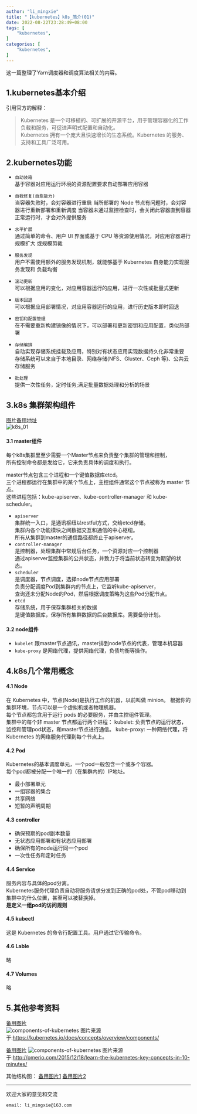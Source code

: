 ```yaml
---
author: "li_mingxie"
title: "【kubernetes】k8s_简介(01)"
date: 2022-08-22T23:28:49+08:00
tags: [
    "kubernetes",
]
categories: [
    "kubernetes",
]
---
```


这一篇整理了Yarn调度器和调度算法相关的内容。
<!--more-->

## 1.kubernetes基本介绍

引用官方的解释：  
>Kubernetes 是一个可移植的、可扩展的开源平台，用于管理容器化的工作负载和服务，可促进声明式配置和自动化。  
>Kubernetes 拥有一个庞大且快速增长的生态系统。Kubernetes 的服务、支持和工具广泛可用。

## 2.kubernetes功能

* `自动装箱`  
    基于容器对应用运行环境的资源配置要求自动部署应用容器

* `自我修复(自愈能力)`  
    当容器失败时，会对容器进行重启
    当所部署的 Node 节点有问题时，会对容器进行重新部署和重新调度
    当容器未通过监控检查时，会关闭此容器直到容器正常运行时，才会对外提供服务
* `水平扩展`  
    通过简单的命令、用户 UI 界面或基于 CPU 等资源使用情况，对应用容器进行规模扩大 或规模剪裁
* `服务发现`  
    用户不需使用额外的服务发现机制，就能够基于 Kubernetes 自身能力实现服务发现和 负载均衡
* `滚动更新`  
    可以根据应用的变化，对应用容器运行的应用，进行一次性或批量式更新
* `版本回退`  
    可以根据应用部署情况，对应用容器运行的应用，进行历史版本即时回退
* `密钥和配置管理`  
    在不需要重新构建镜像的情况下，可以部署和更新密钥和应用配置，类似热部署
* `存储编排`  
    自动实现存储系统挂载及应用，特别对有状态应用实现数据持久化非常重要  
    存储系统可以来自于本地目录、网络存储(NFS、Gluster、Ceph 等)、公共云存储服务
* `批处理`  
    提供一次性任务，定时任务;满足批量数据处理和分析的场景

## 3.k8s 集群架构组件

[图片备用地址](https://limingxie.github.io/images/system/kubernetes/k8s_01.png)  
![k8s_01](https://mingxie-blog.oss-cn-beijing.aliyuncs.com/image/system/kubernetes/k8s_01.png)

#### 3.1 master组件

每个k8s集群里至少需要一个Master节点来负责整个集群的管理和控制，  
所有控制命令都是发给它，它来负责具体的调度和执行。

master节点包含三个进程和一个键值数据库etcd。  
三个进程都运行在集群中的某个节点上，主控组件通常这个节点被称为 master 节点。  
这些进程包括：kube-apiserver、kube-controller-manager 和 kube-scheduler。  

* `apiserver`  
    集群统一入口，是通讯枢纽以restful方式，交给etcd存储。  
    集群内各个功能模块之间数据交互和通信的中心枢纽。  
    所有从集群到master的通信路径都终止于apiserver。  
* `controller-manager`  
    是控制器，处理集群中常规后台任务，一个资源对应一个控制器  
    通过apiserver监控集群的公共状态，并致力于将当前状态转变为期望的状态。  
* `scheduler`  
    是调度器，节点调度，选择node节点应用部署  
    负责分配调度Pod到集群内的节点上，它监听kube-apiserver，  
    查询还未分配Node的Pod，然后根据调度策略为这些Pod分配节点。  
* `etcd`  
    存储系统，用于保存集群相关的数据  
    是键值数据库，保存所有集群数据的后台数据库。需要备份计划。  

#### 3.2 node组件

* `kubelet`
    跟master节点通讯，master排到node节点的代表，管理本机容器
* `kube-proxy`
    是网络代理，提供网络代理，负债均衡等操作。

## 4.k8s几个常用概念

#### 4.1 Node

在 Kubernetes 中，节点(Node)是执行工作的机器，以前叫做 minion。
根据你的集群环境，节点可以是一个虚拟机或者物理机器。  
每个节点都包含用于运行 pods 的必要服务，并由主控组件管理。  
集群中的每个非 master 节点都运行两个进程：
kubelet: 负责节点的运行状态，监控和管理pod状态，和master节点进行通信。
kube-proxy: 一种网络代理，将 Kubernetes 的网络服务代理到每个节点上。

#### 4.2 Pod

Kubernetes的基本调度单元，一个pod一般包含一个或多个容器。  
每个pod都被分配一个唯一的（在集群内的）IP地址。  

* 最小部署单元
* 一组容器的集合
* 共享网络
* 短暂的声明周期

#### 4.3 controller

* 确保预期的pod副本数量
* 无状态应用部署和有状态应用部署
* 确保所有的node运行同一个pod
* 一次性任务和定时任务

#### 4.4 Service

服务内容与具体的pod分离。  
Kubernetes服务代理负责自动将服务请求分发到正确的pod处，不管pod移动到集群中的什么位置，甚至可以被替换掉。  
**是定义一组pod的访问规则**

#### 4.5 kubectl

这是 Kubernetes 的命令行配置工具。用户通过它传输命令。

#### 4.6 Lable

略

#### 4.7 Volumes

略

## 5.其他参考资料

[备用图片](https://limingxie.github.io/images/system/kubernetes/components-of-kubernetes.png)  
![components-of-kubernetes](https://mingxie-blog.oss-cn-beijing.aliyuncs.com/image/system/kubernetes/components-of-kubernetes.png)
图片来源于:<https://kubernetes.io/docs/concepts/overview/components/>

[备用图片](https://limingxie.github.io/images/system/kubernetes/kubernetes_cluster.png)
![components-of-kubernetes](https://mingxie-blog.oss-cn-beijing.aliyuncs.com/image/system/kubernetes/kubernetes_cluster.png)
图片来源于:<http://omerio.com/2015/12/18/learn-the-kubernetes-key-concepts-in-10-minutes/>

其他结构图：
[备用图片1](https://limingxie.github.io/images/system/kubernetes/kube-architecture.png)
[备用图片2](https://limingxie.github.io/images/system/kubernetes/Kubernetes.png)

----------------------------------------------

欢迎大家的意见和交流

`email: li_mingxie@163.com`
